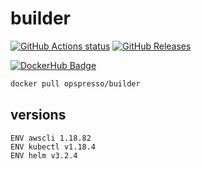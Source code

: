 # builder

[![GitHub Actions status](https://github.com/opspresso/builder/workflows/Build-Push/badge.svg)](https://github.com/opspresso/builder/actions)
[![GitHub Releases](https://img.shields.io/github/release/opspresso/builder.svg)](https://github.com/opspresso/builder/releases)

[![DockerHub Badge](http://dockeri.co/image/opspresso/builder)](https://hub.docker.com/r/opspresso/builder/)

```bash
docker pull opspresso/builder
```

## versions

```
ENV awscli 1.18.82
ENV kubectl v1.18.4
ENV helm v3.2.4
```
